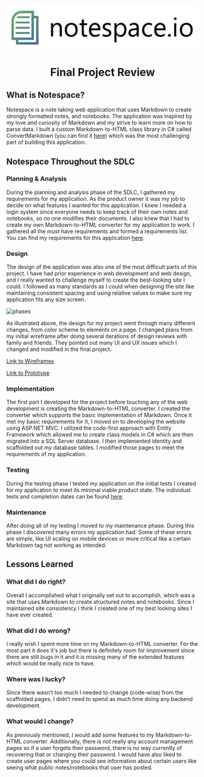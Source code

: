 <p align="center">
  <img src="https://github.com/Karrotts/notespace.io/blob/main/doc/wireframe/notespace%20logo.JPG?raw=true">
</p>
<h1 align="center"><strong>Final Project Review</strong><br></h1>

## What is Notespace?
Notespace is a note taking web application that uses Markdown to create strongly formatted notes, and notebooks. The application was inspired by my love and curiosity of Markdown and my strive to learn more on how to parse data. I built a custom Markdown-to-HTML class library in C# called ConvertMarkdown (you can find it [here](asdfa)) which was the most challenging part of building this application.
## Notespace Throughout the SDLC
### Planning & Analysis
During the planning and analysis phase of the SDLC, I gathered my requirements for my application. As the product owner it was my job to decide on what features I wanted for this application. I knew I needed a login system since everyone needs to keep track of their own notes and notebooks, so no one modifies their documents. I also knew that I had to create my own Markdown-to-HTML converter for my application to work. I gathered all the must have requirements and formed a requirements list. You can find my requirements for this application [here](asdasd).
### Design
The design of the application was also one of the most difficult parts of this project. I have had prior experience in web development and web design, and I really wanted to challenge myself to create the best-looking site I could. I followed as many standards as I could when designing the site like maintaining consistent spacing and using relative values to make sure my application fits any size screen.

![phases]()

As illustrated above, the design for my project went through many different changes, from color scheme to elements on a page. I changed plans from my initial wireframe after doing several iterations of design reviews with family and friends. They pointed out many UI and UX issues which I changed and modified in the final project.

[Link to Wireframes](asdasd)

[Link to Prototype](asdasdasd)

### Implementation
The first part I developed for the project before touching any of the web development is creating the Markdown-to-HTML converter. I created the converter which supports the basic implementation of Markdown. Once it met my basic requirements for it, I moved on to developing the website using ASP.NET MVC. I utilized the code-first approach with Entity Framework which allowed me to create class models in C# which are then migrated into a SQL Server database. I then implemented identity and scaffolded out my database tables. I modified those pages to meet the requirements of my application.

### Testing
During the testing phase I tested my application on the initial tests I created for my application to meet its minimal viable product state. The individual tests and completion dates can be found [here](asdfasdf).

### Maintenance
After doing all of my testing I moved to my maintenance phase. During this phase I discovered many errors my application had. Some of these errors are simple, like UI scaling on mobile devices or more critical like a certain Markdown tag not working as intended.

## Lessons Learned
### What did I do right?
Overall I accomplished what I originally set out to accomplish, which was a site that uses Markdown to create structured notes and notebooks. Since I maintained site consistency I think I created one of my best looking sites I have ever created.

### What did I do wrong?
I really wish I spent more time on my Markdown-to-HTML converter. For the most part it does it's job but there is definitely room for improvement since there are still bugs in it and it is missing many of the extended features which would be really nice to have.

### Where was I lucky?
Since there wasn’t too much I needed to change (code-wise) from the scaffolded pages, I didn’t need to spend as much time doing any backend development.

### What would I change?
As previously mentioned, I would add some features to my Markdown-to-HTML converter. Additionally, there is not really any account management pages so if a user forgets their password, there is no way currently of recovering that or changing their password. I would have also liked to create user pages where you could see information about certain users like seeing what public notes/notebooks that user has posted.


